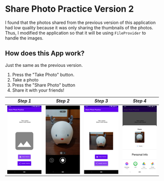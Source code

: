 # Share Photo Practice Version 2
I found that the photos shared from the previous version of this application had low quality because it was only sharing the thumbnails of the photos. Thus, I modified the application so that it will be using ```FileProvider``` to handle the images.

## How does this App work?
Just the same as the previous version.
1. Press the "Take Photo" button.    
2. Take a photo     
3. Press the "Share Photo" button     
4. Share it with your friends!


| *Step 1* | *Step 2* |*Step 3* | *Step 4* |
|------------|-------------|------------|-------------|
| <img src="https://github.com/randyshee/Android-App/blob/main/Image/SharePhotoPracticeImage/SharePhotoPracticeImage2.png" width="500"> | <img src="https://github.com/randyshee/Android-App/blob/main/Image/SharePhotoPracticeImage/SharePhotoPracticeImage3.png" width="500"> | <img src="https://github.com/randyshee/Android-App/blob/main/Image/SharePhotoPracticeImage/SharePhotoPracticeImage4.png" width="500"> | <img src="https://github.com/randyshee/Android-App/blob/main/Image/SharePhotoPracticeImage/SharePhotoPracticeImage5.png" width="500"> |
